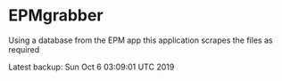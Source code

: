 # EPMgrabber
Using a database from the EPM app this application scrapes the files as required


Latest backup: Sun Oct 6 03:09:01 UTC 2019
